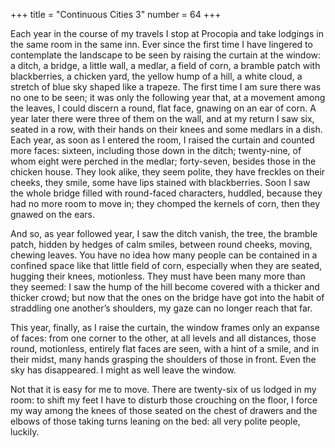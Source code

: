 +++
title = "Continuous Cities 3"
number = 64
+++

Each year in the course of my travels I stop at Procopia and take lodgings in the same room in the same inn. Ever since the first time I have lingered to contemplate the landscape to be seen by raising the curtain at the window: a ditch, a bridge, a little wall, a medlar, a field of corn, a bramble patch with blackberries, a chicken yard, the yellow hump of a hill, a white cloud, a stretch of blue sky shaped like a trapeze. The first time I am sure there was no one to be seen; it was only the following year that, at a movement among the leaves, I could discern a round, flat face, gnawing on an ear of corn. A year later there were three of them on the wall, and at my return I saw six, seated in a row, with their hands on their knees and some medlars in a dish. Each year, as soon as I entered the room, I raised the curtain and counted more faces: sixteen, including those down in the ditch; twenty-nine, of whom eight were perched in the medlar; forty-seven, besides those in the chicken house. They look alike, they seem polite, they have freckles on their cheeks, they smile, some have lips stained with blackberries. Soon I saw the whole bridge filled with round-faced characters, huddled, because they had no more room to move in; they chomped the kernels of corn, then they gnawed on the ears.

And so, as year followed year, I saw the ditch vanish, the tree, the bramble patch, hidden by hedges of calm smiles, between round cheeks, moving, chewing leaves. You have no idea how many people can be contained in a confined space like that little field of corn, especially when they are seated, hugging their knees, motionless. They must have been many more than they seemed: I saw the hump of the hill become covered with a thicker and thicker crowd; but now that the ones on the bridge have got into the habit of straddling one another’s shoulders, my gaze can no longer reach that far.

This year, finally, as I raise the curtain, the window frames only an expanse of faces: from one corner to the other, at all levels and all distances, those round, motionless, entirely flat faces are seen, with a hint of a smile, and in their midst, many hands grasping the shoulders of those in front. Even the sky has disappeared. I might as well leave the window.

Not that it is easy for me to move. There are twenty-six of us lodged in my room: to shift my feet I have to disturb those crouching on the floor, I force my way among the knees of those seated on the chest of drawers and the elbows of those taking turns leaning on the bed: all very polite people, luckily.